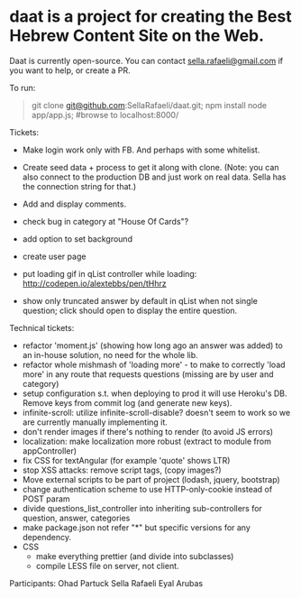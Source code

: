 daat is a project for creating the Best Hebrew Content Site on the Web. 
=======================================================================

Daat is currently open-source. You can contact sella.rafaeli@gmail.com if you want to help, or create a PR.

To run:
> git clone git@github.com:SellaRafaeli/daat.git;
> npm install
> node app/app.js; #browse to localhost:8000/

Tickets:
* Make login work only with FB. And perhaps with some whitelist.

* Create seed data + process to get it along with clone.
  (Note: you can also connect to the production DB and just work on real data. Sella has the connection string for that.)
* Add and display comments.
* check bug in category at "House Of Cards"?
* add option to set background
* create user page
* put loading gif in qList controller while loading: http://codepen.io/alextebbs/pen/tHhrz
* show only truncated answer by default in qList when not single question; click should open to display the entire question.

Technical tickets:
* refactor 'moment.js' (showing how long ago an answer was added) to an in-house solution, no need for the whole lib.
* refactor whole mishmash of 'loading more' - to make to correctly 'load more' in any route that requests questions (missing are by user and category)
* setup configuration s.t. when deploying to prod it will use Heroku's DB. Remove keys from commit log (and generate new keys).
* infinite-scroll: utilize infinite-scroll-disable? doesn't seem to work so we are currently manually implementing it.
* don't render images if there's nothing to render (to avoid JS errors)
* localization: make localization more robust (extract to module from appController)
* fix CSS for textAngular (for example 'quote' shows LTR)
* stop XSS attacks: remove script tags, (copy images?)
* Move external scripts to be part of project (lodash, jquery, bootstrap)
* change authentication scheme to use HTTP-only-cookie instead of POST param
* divide questions_list_controller into inheriting sub-controllers for question, answer, categories
* make package.json not refer "*" but specific versions for any dependency.
* CSS
    * make everything prettier (and divide into subclasses)
    * compile LESS file on server, not client.




Participants:
Ohad Partuck
Sella Rafaeli
Eyal Arubas
